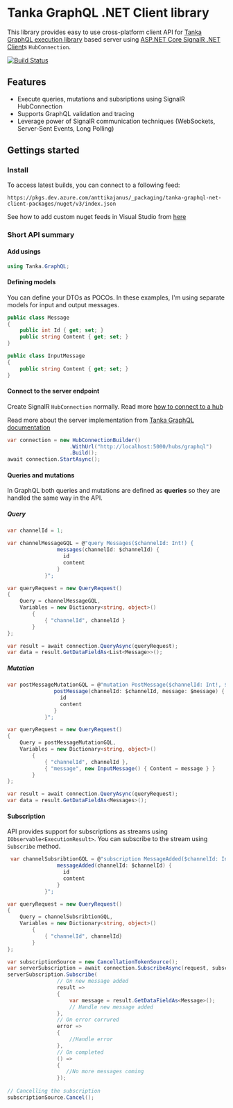 
Tanka GraphQL .NET Client library
=====================================

This library provides easy to use cross-platform client API for [Tanka GraphQL execution library](https://github.com/pekkah/tanka-graphql) based server using [ASP.NET Core SignalR .NET Client](https://docs.microsoft.com/en-us/aspnet/core/signalr/dotnet-client?view=aspnetcore-2.2)s `HubConnection`. 

[![Build Status](https://dev.azure.com/anttikajanus/tanka-graphql-net-client/_apis/build/status/anttikajanus.tanka-graphql-net-client?branchName=master)](https://dev.azure.com/anttikajanus/tanka-graphql-net-client/_build/latest?definitionId=1?branchName=master)

## Features

- Execute queries, mutations and subsriptions using SignalR HubConnection
- Supports GraphQL validation and tracing
- Leverage power of SignalR communication techniques (WebSockets, Server-Sent Events, Long Polling) 

## Gettings started

### Install

To access latest builds, you can connect to a following feed:

```
https://pkgs.dev.azure.com/anttikajanus/_packaging/tanka-graphql-net-client-packages/nuget/v3/index.json
```

See how to add custom nuget feeds in Visual Studio from [here](https://go.microsoft.com/fwlink/?linkid=698608)

### Short API summary

#### Add usings

```csharp
using Tanka.GraphQL;
```

#### Defining models

You can define your DTOs as POCOs. In these examples, I'm using separate models for input and output messages. 

```csharp
public class Message
{
    public int Id { get; set; }
    public string Content { get; set; }
}

public class InputMessage
{
    public string Content { get; set; }
}
```

#### Connect to the server endpoint

Create SignalR `HubConnection` normally. Read more [how to connect to a hub](https://docs.microsoft.com/en-us/aspnet/core/signalr/dotnet-client?view=aspnetcore-2.2#connect-to-a-hub)

Read more about the server implementation from [Tanka GraphQL documentation](https://github.com/pekkah/tanka-graphql/tree/aef8fc4a8f9ae4da08812293ad0e7e51cf0312eb#server)

```csharp
var connection = new HubConnectionBuilder()
                    .WithUrl("http://localhost:5000/hubs/graphql")
                    .Build();
await connection.StartAsync();
```

#### Queries and mutations

In GraphQL both queries and mutations are defined as **queries** so they are handled the same way in the API. 

##### Query

```csharp
var channelId = 1;

var channelMessageGQL = @"query Messages($channelId: Int!) {
                messages(channelId: $channelId) {
                  id
                  content
                }
            }";

var queryRequest = new QueryRequest()
{
    Query = channelMessageGQL,
    Variables = new Dictionary<string, object>()
        {
            { "channelId", channelId }
        }
};

var result = await connection.QueryAsync(queryRequest);
var data = result.GetDataFieldAs<List<Message>>();
````

##### Mutation

```csharp
var postMessageMutationGQL = @"mutation PostMessage($channelId: Int!, $message: InputMessage) {
               postMessage(channelId: $channelId, message: $message) {
                 id
                 content
               }
            }";

var queryRequest = new QueryRequest()
{
    Query = postMessageMutationGQL,
    Variables = new Dictionary<string, object>()
        {
            { "channelId", channelId },
            { "message", new InputMessage() { Content = message } }
        }
};

var result = await connection.QueryAsync(queryRequest);
var data = result.GetDataFieldAs<Messages>();
```

#### Subscription

API provides support for subscriptions as streams using `IObservable<ExecutionResult>`. You can subscribe to the stream using `Subscribe` method.

```csharp
 var channelSubsribtionGQL = @"subscription MessageAdded($channelId: Int!) {
                messageAdded(channelId: $channelId) {
                  id
                  content
                }
            }";

var queryRequest = new QueryRequest()
{
    Query = channelSubsribtionGQL,
    Variables = new Dictionary<string, object>()
        {
            { "channelId", channelId}
        }
};

var subscriptionSource = new CancellationTokenSource();
var serverSubscription = await connection.SubscribeAsync(request, subscriptionSource);
serverSubscription.Subscribe(
                // On new message added
                result =>
                {
                    var message = result.GetDataFieldAs<Message>();
                    // Handle new message added
                },
                // On error corrured
                error =>
                {
                    //Handle error
                },
                // On completed
                () =>
                {
                   //No more messages coming
                });
                
// Cancelling the subscription                
subscriptionSource.Cancel();
```
